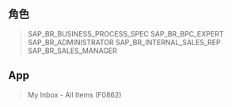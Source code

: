 ## 角色
> SAP_BR_BUSINESS_PROCESS_SPEC
> SAP_BR_BPC_EXPERT
> SAP_BR_ADMINISTRATOR
> SAP_BR_INTERNAL_SALES_REP
> SAP_BR_SALES_MANAGER
## App
> My Inbox - All Items (F0862)